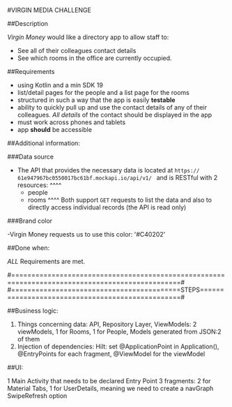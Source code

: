 #VIRGIN MEDIA CHALLENGE

##Description

*Virgin Money* would like a directory app to allow staff to:
- See all of their colleagues contact details
- See which rooms in the office are currently occupied.

##Requirements

- using Kotlin and a min SDK 19
- list/detail pages for the people and a list page for the rooms
- structured in such a way that the app is easily **testable**
- ability to quickly pull up and use the contact details of any of their colleagues. *All details* of the contact should be displayed in the app
- must work across phones and tablets
- app **should** be accessible

##Additional information:

###Data source
 
- The API that provides the necessary data is located at `https://
61e947967bc0550017bc61bf.mockapi.io/api/v1/ ` and is RESTful with 2
resources:
^^^^
  - people
  - rooms
^^^^
Both support `GET` requests to list the data and also to directly access
individual records (the API is read only)
  
    
###Brand color

-Virgin Money requests us to use this color: '#C40202'


##Done when:

*ALL* Requirements are met.




#================================================================================================#
#==========================================STEPS=================================================#

##Business logic:
 1. Things concerning data: API, Repository Layer, ViewModels: 2 viewModels, 1 for Rooms, 1 for People, Models generated from JSON:2 of them
 2. Injection of dependencies: Hilt: set @ApplicationPoint in Application(), @EntryPoints for each fragment, @ViewModel for the viewModel


##UI:

1 Main Activity that needs to be declared Entry Point
3 fragments: 2 for Material Tabs, 1 for UserDetails, meaning we need to create a navGraph
SwipeRefresh option 

